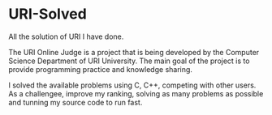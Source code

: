 # URI-Solved
All the solution of URI I have done.

The URI Online Judge is a project that is being developed by the Computer Science Department of URI University. 
The main goal of the project is to provide programming practice and knowledge sharing.

I solved the available problems using C, C++, competing with other users. 
As a challengee, improve my ranking, solving as many problems as possible and tunning my source code to run fast.
